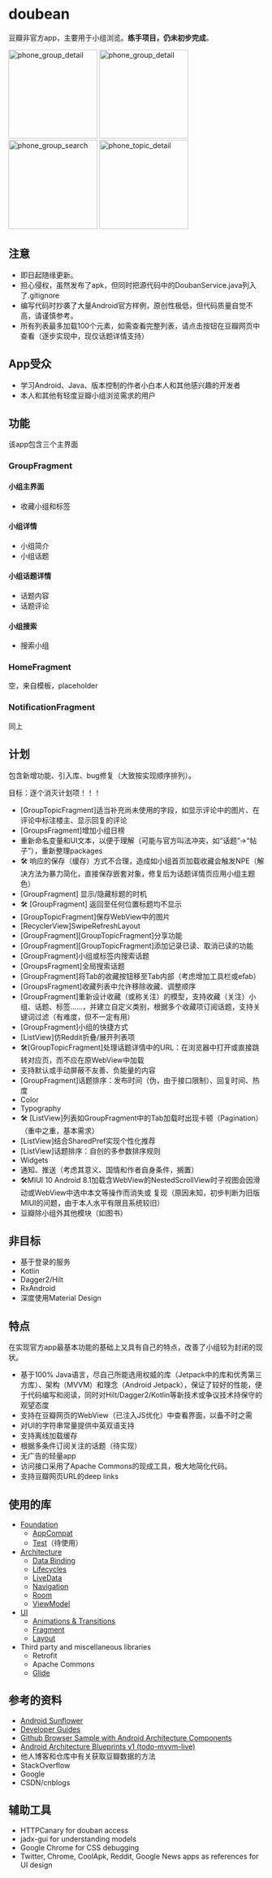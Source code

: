 doubean
=======

豆瓣非官方app，主要用于小组浏览。**练手项目，仍未初步完成**。

<p><img src="screenshots/phone_groups.png" alt="phone_group_detail" width="175" />
<img src="screenshots/phone_group_detail.png" alt="phone_group_detail" width="175" />
<img src="screenshots/phone_group_search.png" alt="phone_group_search" width="175" />
<img src="screenshots/phone_topic_detail.png" alt="phone_topic_detail" width="175" /></p>


注意
----

* 即日起随缘更新。
* 担心侵权，虽然发布了apk，但同时把源代码中的DoubanService.java列入了.gitignore
* 编写代码时抄袭了大量Android官方样例，原创性极低，但代码质量自觉不高，请谨慎参考。
* 所有列表最多加载100个元素，如需查看完整列表，请点击按钮在豆瓣网页中查看（逐步实现中，现仅话题详情支持）

App受众
-------

* 学习Android、Java、版本控制的作者小白本人和其他感兴趣的开发者
* 本人和其他有轻度豆瓣小组浏览需求的用户

## 功能

该app包含三个主界面

### GroupFragment

#### 小组主界面

* 收藏小组和标签

#### 小组详情

* 小组简介
* 小组话题

#### 小组话题详情

* 话题内容
* 话题评论

#### 小组搜索

* 搜索小组

### HomeFragment

空，来自模板，placeholder

### NotificationFragment

同上

计划
----

包含新增功能、引入库、bug修复（大致按实现顺序排列）。

目标：逐个消灭计划项！！！

* \[GroupTopicFragment\]适当补充尚未使用的字段，如显示评论中的图片、在评论中标注楼主、显示回复的评论
* \[GroupsFragment\]增加小组日榜
* 重新命名变量和UI文本，以便于理解（可能与官方叫法冲突，如“话题”->“帖子”），重新整理packages
* 🛠 响应的保存（缓存）方式不合理，造成如小组首页加载收藏会触发NPE（解决方法为暴力简化，直接保存嵌套对象，修复后为话题详情页应用小组主题色）
* \[GroupFragment\] 显示/隐藏标题的时机
* 🛠 \[GroupFragment\] 返回至任何位置标题均不显示
* \[GroupTopicFragment\]保存WebView中的图片
* \[RecyclerView\]SwipeRefreshLayout
* \[GroupFragment\]\[GroupTopicFragment\]分享功能
* \[GroupFragment\]\[GroupTopicFragment\]添加记录已读、取消已读的功能
* \[GroupFragment\]小组或标签内搜索话题
* \[GroupsFragment\]全局搜索话题
* \[GroupFragment\]将Tab的收藏按钮移至Tab内部（考虑增加工具栏或efab）
* \[GroupsFragment\]收藏列表中允许移除收藏、调整顺序
* \[GroupFragment\]重新设计收藏（或称关注）的模型，支持收藏（关注）小组、话题、标签……，并建立自定义类别，根据多个收藏项订阅话题，支持关键词过滤（有难度，但不一定有用）
* \[GroupFragment\]小组的快捷方式
* \[ListView\]仿Reddit折叠/展开列表项
* 🛠\[GroupTopicFragment\]处理话题详情中的URL：在浏览器中打开或直接跳转对应页，而不应在原WebView中加载
* 支持默认或手动屏蔽不友善、负能量的内容
* \[GroupFragment\]话题排序：发布时间（伪，由于接口限制）、回复时间、热度
* Color
* Typography
* 🛠 \[ListView\]列表如GroupFragment中的Tab加载时出现卡顿（Pagination） （重中之重，基本需求）
* \[ListView\]结合SharedPref实现个性化推荐
* \[ListView\]话题排序：自创的多参数排序规则
* Widgets
* 通知、推送（考虑其意义、国情和作者自身条件，搁置）
* 🛠MIUI 10 Android 8.1加载含WebView的NestedScrollView时子视图会因滑动或WebView中选中本文等操作而消失或
  复现（原因未知，初步判断为旧版MIUI的问题，由于本人水平有限且系统较旧）
* 豆瓣除小组外其他模块（如图书）

非目标
-----    

* 基于登录的服务
* Kotlin
* Dagger2/Hilt
* RxAndroid
* 深度使用Material Design

特点
----
在实现官方app最基本功能的基础上又具有自己的特点，改善了小组较为封闭的现状。

* 基于100% Java语言，尽自己所能选用权威的库（Jetpack中的库和优秀第三方库）、架构（MVVM）和理念（Android
  Jetpack），保证了较好的性能，便于代码编写和阅读，同时对Hilt/Dagger2/Kotlin等新技术或争议技术持保守的观望态度
* 支持在豆瓣网页的WebView（已注入JS优化）中查看界面，以备不时之需
* 对UI的字符串常量提供中英双语支持
* 支持离线加载缓存
* 根据多条件订阅关注的话题（待实现）
* 无广告的轻量app
* 访问接口采用了Apache Commons的现成工具，极大地简化代码。
* 支持豆瓣网页URL的deep links

使用的库
-------

* [Foundation][foundation]
  * [AppCompat][appcompat]
  * [Test][test]（待使用）
* [Architecture][arch]
  * [Data Binding][data-binding]
  * [Lifecycles][lifecycle]
  * [LiveData][livedata]
  * [Navigation][navigation]
  * [Room][room]
  * [ViewModel][viewmodel]
* [UI][ui]
  * [Animations & Transitions][animation]
  * [Fragment][fragment]
  * [Layout][layout]
* Third party and miscellaneous libraries
  * Retrofit
  * Apache Commons
  * [Glide][glide]

[foundation]: https://developer.android.com/jetpack/components

[appcompat]: https://developer.android.com/topic/libraries/support-library/packages#v7-appcompat

[test]: https://developer.android.com/training/testing/

[arch]: https://developer.android.com/jetpack/arch/

[data-binding]: https://developer.android.com/topic/libraries/data-binding/

[lifecycle]: https://developer.android.com/topic/libraries/architecture/lifecycle

[livedata]: https://developer.android.com/topic/libraries/architecture/livedata

[navigation]: https://developer.android.com/topic/libraries/architecture/navigation/

[room]: https://developer.android.com/topic/libraries/architecture/room

[viewmodel]: https://developer.android.com/topic/libraries/architecture/viewmodel

[ui]: https://developer.android.com/guide/topics/ui

[animation]: https://developer.android.com/training/animation/

[fragment]: https://developer.android.com/guide/components/fragments

[layout]: https://developer.android.com/guide/topics/ui/declaring-layout

[glide]: https://bumptech.github.io/glide/

参考的资料
---------

* [Android Sunflower][sunflower]
* [Developer Guides][guides]
* [Github Browser Sample with Android Architecture Components][github-browser-sample]
* [Android Architecture Blueprints v1 (todo-mvvm-live)][todo-mvvm-live]
* 他人博客和仓库中有关获取豆瓣数据的方法
* StackOverflow
* Google
* CSDN/cnblogs

[sunflower]: https://github.com/android/sunflower

[guides]: https://developer.android.google.cn/guide

[github-browser-sample]: https://github.com/android/architecture-components-samples/tree/master/GithubBrowserSample

[todo-mvvm-live]: https://github.com/android/architecture-samples/tree/todo-mvvm-live

辅助工具
---------

* HTTPCanary for douban access
* jadx-gui for understanding models
* Google Chrome for CSS debugging
* Twitter, Chrome, CoolApk, Reddit, Google News apps as references for UI design
